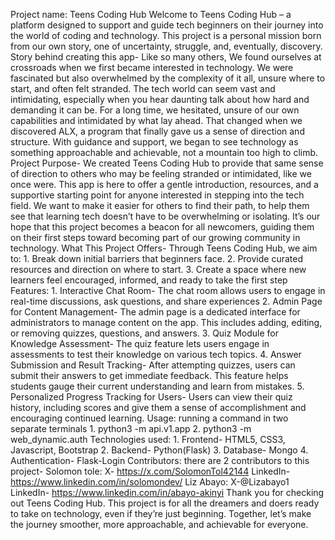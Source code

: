 Project name: Teens Coding Hub
Welcome to Teens Coding Hub – a platform designed to support and guide tech beginners on their journey into the world of coding and technology. This project is a personal mission born from our own story, one of uncertainty, struggle, and, eventually, discovery.
Story behind creating this app- Like so many others, We found ourselves at crossroads when we first became interested in technology. We were fascinated but also overwhelmed by the complexity of it all, unsure where to start, and often felt stranded. The tech world can seem vast and intimidating, especially when you hear daunting talk about how hard and demanding it can be. For a long time, we hesitated, unsure of our own capabilities and intimidated by what lay ahead. That changed when we discovered ALX, a program that finally gave us a sense of direction and structure. With guidance and support, we began to see technology as something approachable and achievable, not a mountain too high to climb. 
Project Purpose- We created Teens Coding Hub to provide that same sense of direction to others who may be feeling stranded or intimidated, like we once were. This app is here to offer a gentle introduction, resources, and a supportive starting point for anyone interested in stepping into the tech field. We want to make it easier for others to find their path, to help them see that learning tech doesn’t have to be overwhelming or isolating. It’s our hope that this project becomes a beacon for all newcomers, guiding them on their first steps toward becoming part of our growing community in technology.
What This Project Offers- Through Teens Coding Hub, we aim to:
      1. Break down initial barriers that beginners face.
      2. Provide curated resources and direction on where to start.
      3. Create a space where new learners feel encouraged, informed, and ready to take the first step
Features:
      1. Interactive Chat Room- The chat room allows users to engage in real-time discussions, ask questions, and share experiences
      2. Admin Page for Content Management- The admin page is a dedicated interface for administrators to manage content on the app. This includes adding, editing, or removing quizzes, questions, and answers.
      3. Quiz Module for Knowledge Assessment- The quiz feature lets users engage in assessments to test their knowledge on various tech topics.
      4. Answer Submission and Result Tracking- After attempting quizzes, users can submit their answers to get immediate feedback. This feature helps students gauge their current understanding and learn from mistakes.
      5. Personalized Progress Tracking for Users- Users can view their quiz history, including scores and give them a sense of accomplishment and encouraging continued learning.
Usage: running a command in two separate terminals
      1. python3 -m api.v1.app
      2. python3 -m web_dynamic.auth
Technologies used:  1. Frontend- HTML5, CSS3, Javascript, Bootstrap
                    2. Backend- Python(Flask)
                    3. Database- Mongo
                    4. Authentication- Flask-Login
Contributors: there are 2 contributors to this project- Solomon tole: X- https://x.com/SolomonTol42144 LinkedIn- https://www.linkedin.com/in/solomondev/
                                                        Liz Abayo: X-@Lizabayo1    LinkedIn- https://www.linkedin.com/in/abayo-akinyi
Thank you for checking out Teens Coding Hub. This project is for all the dreamers and doers ready to take on technology, even if they’re just beginning. Together, let’s make the journey smoother, more approachable, and achievable for everyone.
